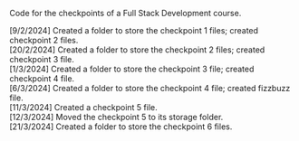 Code for the checkpoints of a Full Stack Development course.

[9/2/2024] Created a folder to store the checkpoint 1 files; created checkpoint 2 files.<br>
[20/2/2024] Created a folder to store the checkpoint 2 files; created checkpoint 3 file.<br>
[1/3/2024] Created a folder to store the checkpoint 3 file; created checkpoint 4 file.<br>
[6/3/2024] Created a folder to store the checkpoint 4 file; created fizzbuzz file.<br>
[11/3/2024] Created a checkpoint 5 file.<br>
[12/3/2024] Moved the checkpoint 5 to its storage folder.<br>
[21/3/2024] Created a folder to store the checkpoint 6 files.<br>
